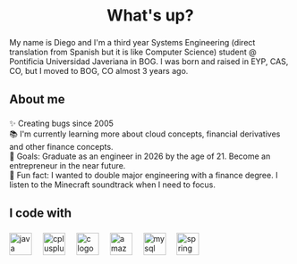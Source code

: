 <h1 align="center">What's up?</h1>

###

<p align="left">My name is Diego and I'm a third year Systems Engineering (direct translation from Spanish but it is like Computer Science) student @ Pontificia Universidad Javeriana in BOG. I was born and raised in EYP, CAS, CO, but I moved to BOG, CO almost 3 years ago.</p>

###

<h2 align="left">About me</h2>

###

<p align="left">✨ Creating bugs since 2005<br>📚 I'm currently learning more about cloud concepts, financial derivatives and other finance concepts.<br>🎯 Goals: Graduate as an engineer in 2026 by the age of 21. Become an entrepreneur in the near future. <br>🎲 Fun fact: I wanted to double major engineering with a finance degree. I listen to the Minecraft soundtrack when I need to focus.</p>

###

<h2 align="left">I code with</h2>

###

<div align="left">
  <img src="https://cdn.jsdelivr.net/gh/devicons/devicon/icons/java/java-original.svg" height="40" alt="java logo"  />
  <img width="12" />
  <img src="https://skillicons.dev/icons?i=cpp" height="40" alt="cplusplus logo"  />
  <img width="12" />
  <img src="https://skillicons.dev/icons?i=c" height="40" alt="c logo"  />
  <img width="12" />
  <img src="https://skillicons.dev/icons?i=aws" height="40" alt="amazonwebservices logo"  />
  <img width="12" />
  <img src="https://cdn.simpleicons.org/mysql/4479A1" height="40" alt="mysql logo"  />
  <img width="12" />
  <img src="https://skillicons.dev/icons?i=spring" height="40" alt="spring logo"  />
</div>

###
